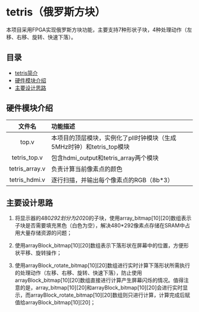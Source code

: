 # tetris（俄罗斯方块）
本项目采用FPGA实现俄罗斯方块功能，主要支持7种形状子块，4种处理动作（左移、右移、旋转、快速下落）。

## 目录
  * [tetris简介](#tetris（俄罗斯方块）)
  * [硬件模块介绍](#硬件模块介绍)
  * [主要设计思路](#主要设计思路)

## 硬件模块介绍
| 文件名                 | 功能描述 |
|:---------------------:|:--------------------|
| top.v                 |  本项目的顶层模块，实例化了pll时钟模块（生成5MHz时钟）和tetris_top模块 |
| tetris_top.v          |  包含hdmi_output和tetris_array两个模块 |
| tetris_array.v        |  负责计算当前像素点的颜色 |
| tetris_hdmi.v         |  逐行扫描，并输出每个像素点的RGB（8b*3） |

## 主要设计思路
1) 将显示器的480*292划分为20*20的子块，使用array_bitmap[10][20]数组表示子块是否需要填充黑色（白色为空），解决480*292像素点存储在SRAM中占用大量存储资源的问题；

2) 使用arrayBlock_bitmap[10][20]数组表示下落形状在屏幕中的位置，方便形状平移、旋转操作；

3) 使用arrayBlock_rotate_bitmap[10][20]数组进行实时计算下落形状所需执行的处理动作（左移、右移、旋转、快速下落），防止使用arrayBlock_bitmap[10][20]数组直接进行计算产生屏幕闪烁的情况。值得注意的是，array_bitmap[10][20]和arrayBlock_bitmap[10][20]会进行实时显示，而arrayBlock_rotate_bitmap[10][20]数组则只进行计算，计算完成后赋值给arrayBlock_bitmap[10][20]；
